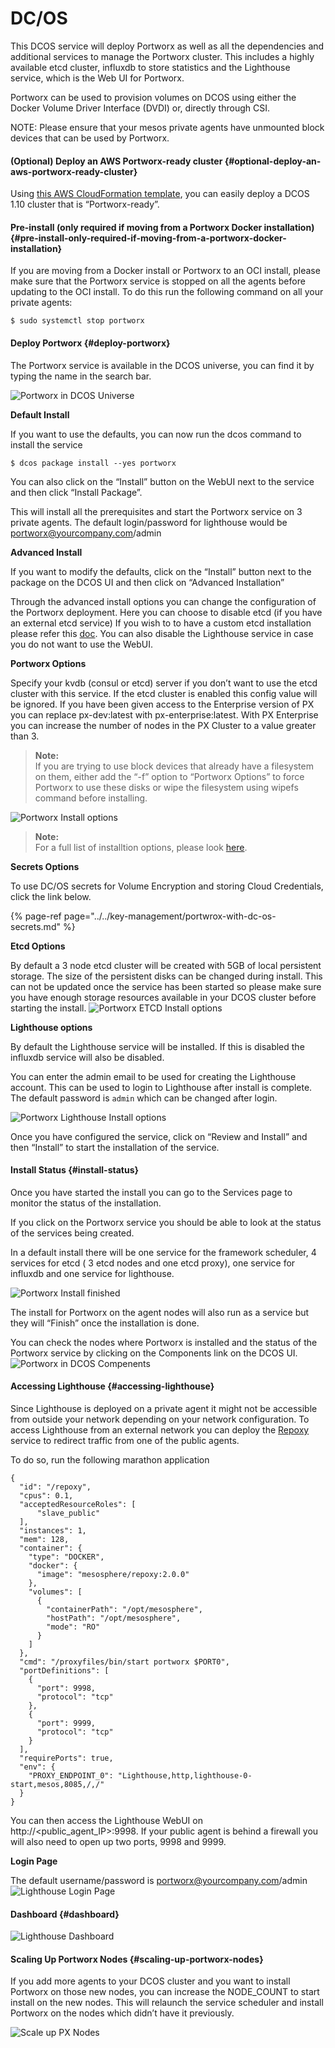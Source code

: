 # DC/OS

This DCOS service will deploy Portworx as well as all the dependencies and additional services to manage the Portworx cluster. This includes a highly available etcd cluster, influxdb to store statistics and the Lighthouse service, which is the Web UI for Portworx.

Portworx can be used to provision volumes on DCOS using either the Docker Volume Driver Interface \(DVDI\) or, directly through CSI.

NOTE: Please ensure that your mesos private agents have unmounted block devices that can be used by Portworx.

#### \(Optional\) Deploy an AWS Portworx-ready cluster {#optional-deploy-an-aws-portworx-ready-cluster}

Using [this AWS CloudFormation template](https://docs.portworx.com/scheduler/mesosphere-dcos/px-ready-aws-cf.html), you can easily deploy a DCOS 1.10 cluster that is “Portworx-ready”.

#### Pre-install \(only required if moving from a Portworx Docker installation\) {#pre-install-only-required-if-moving-from-a-portworx-docker-installation}

If you are moving from a Docker install or Portworx to an OCI install, please make sure that the Portworx service is stopped on all the agents before updating to the OCI install. To do this run the following command on all your private agents:

```text
$ sudo systemctl stop portworx
```

#### Deploy Portworx {#deploy-portworx}

The Portworx service is available in the DCOS universe, you can find it by typing the name in the search bar.

![Portworx in DCOS Universe](https://docs.portworx.com/images/dcos-px-universe.png)

**Default Install**

If you want to use the defaults, you can now run the dcos command to install the service

```text
$ dcos package install --yes portworx
```

You can also click on the “Install” button on the WebUI next to the service and then click “Install Package”.

This will install all the prerequisites and start the Portworx service on 3 private agents. The default login/password for lighthouse would be portworx@yourcompany.com/admin

**Advanced Install**

If you want to modify the defaults, click on the “Install” button next to the package on the DCOS UI and then click on “Advanced Installation”

Through the advanced install options you can change the configuration of the Portworx deployment. Here you can choose to disable etcd \(if you have an external etcd service\) If you wish to to have a custom etcd installation please refer this [doc](https://docs.portworx.com/maintain/etcd.html). You can also disable the Lighthouse service in case you do not want to use the WebUI.

**Portworx Options**

Specify your kvdb \(consul or etcd\) server if you don’t want to use the etcd cluster with this service. If the etcd cluster is enabled this config value will be ignored. If you have been given access to the Enterprise version of PX you can replace px-dev:latest with px-enterprise:latest. With PX Enterprise you can increase the number of nodes in the PX Cluster to a value greater than 3.

> **Note:**  
> If you are trying to use block devices that already have a filesystem on them, either add the “-f” option to “Portworx Options” to force Portworx to use these disks or wipe the filesystem using wipefs command before installing.

![Portworx Install options](https://docs.portworx.com/images/dcos-px-install-options.png)

> **Note:**  
> For a full list of installtion options, please look [here](https://docs.portworx.com/runc/options.html#opts).

**Secrets Options**

To use DC/OS secrets for Volume Encryption and storing Cloud Credentials, click the link below.

{% page-ref page="../../key-management/portwrox-with-dc-os-secrets.md" %}

**Etcd Options**

By default a 3 node etcd cluster will be created with 5GB of local persistent storage. The size of the persistent disks can be changed during install. This can not be updated once the service has been started so please make sure you have enough storage resources available in your DCOS cluster before starting the install. ![Portworx ETCD Install options](https://docs.portworx.com/images/dcos-px-etcd-options.png)

**Lighthouse options**

By default the Lighthouse service will be installed. If this is disabled the influxdb service will also be disabled.

You can enter the admin email to be used for creating the Lighthouse account. This can be used to login to Lighthouse after install is complete. The default password is `admin` which can be changed after login.

![Portworx Lighthouse Install options](https://docs.portworx.com/images/dcos-px-lighthouse-options.png)

Once you have configured the service, click on “Review and Install” and then “Install” to start the installation of the service.

#### Install Status {#install-status}

Once you have started the install you can go to the Services page to monitor the status of the installation.

If you click on the Portworx service you should be able to look at the status of the services being created.

In a default install there will be one service for the framework scheduler, 4 services for etcd \( 3 etcd nodes and one etcd proxy\), one service for influxdb and one service for lighthouse.

![Portworx Install finished](https://docs.portworx.com/images/dcos-px-install-finished.png)

The install for Portworx on the agent nodes will also run as a service but they will “Finish” once the installation is done.

You can check the nodes where Portworx is installed and the status of the Portworx service by clicking on the Components link on the DCOS UI. ![Portworx in DCOS Compenents](https://docs.portworx.com/images/dcos-px-components.png)

#### Accessing Lighthouse {#accessing-lighthouse}

Since Lighthouse is deployed on a private agent it might not be accessible from outside your network depending on your network configuration. To access Lighthouse from an external network you can deploy the [Repoxy](https://gist.github.com/nlsun/877411115f7e3b885b5e9daa8821722f) service to redirect traffic from one of the public agents.

To do so, run the following marathon application

```text
{
  "id": "/repoxy",
  "cpus": 0.1,
  "acceptedResourceRoles": [
      "slave_public"
  ],
  "instances": 1,
  "mem": 128,
  "container": {
    "type": "DOCKER",
    "docker": {
      "image": "mesosphere/repoxy:2.0.0"
    },
    "volumes": [
      {
        "containerPath": "/opt/mesosphere",
        "hostPath": "/opt/mesosphere",
        "mode": "RO"
      }
    ]
  },
  "cmd": "/proxyfiles/bin/start portworx $PORT0",
  "portDefinitions": [
    {
      "port": 9998,
      "protocol": "tcp"
    },
    {
      "port": 9999,
      "protocol": "tcp"
    }
  ],
  "requirePorts": true,
  "env": {
    "PROXY_ENDPOINT_0": "Lighthouse,http,lighthouse-0-start,mesos,8085,/,/"
  }
}
```

You can then access the Lighthouse WebUI on http://&lt;public\_agent\_IP&gt;:9998. If your public agent is behind a firewall you will also need to open up two ports, 9998 and 9999.

**Login Page**

The default username/password is portworx@yourcompany.com/admin ![Lighthouse Login Page](https://docs.portworx.com/images/dcos-px-lighthouse-login.png)

#### Dashboard {#dashboard}

![Lighthouse Dashboard](https://docs.portworx.com/images/dcos-px-lighthouse-dashboard.png)

#### Scaling Up Portworx Nodes {#scaling-up-portworx-nodes}

If you add more agents to your DCOS cluster and you want to install Portworx on those new nodes, you can increase the NODE\_COUNT to start install on the new nodes. This will relaunch the service scheduler and install Portworx on the nodes which didn’t have it previously.

![Scale up PX Nodes](https://docs.portworx.com/images/dcos-px-scale-up.png)


